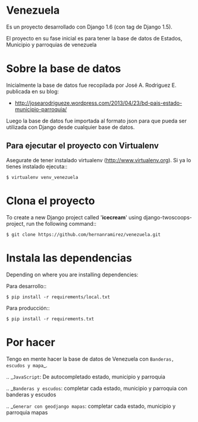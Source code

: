 Venezuela
=========

Es un proyecto desarrollado con Django 1.6 (con tag de Django 1.5).

El proyecto en su fase inicial es para tener la base de datos de Estados, Municipio y parroquias de venezuela


Sobre la base de datos
======================

Inicialmente la base de datos fue recopilada por José A. Rodriguez E. publicada en su blog:

* http://josearodrigueze.wordpress.com/2013/04/23/bd-pais-estado-municipio-parroquia/

Luego la base de datos fue importada al formato json para que pueda ser utilizada con Django desde cualquier base de datos.


Para ejecutar el proyecto con Virtualenv
----------------------------------------

Asegurate de tener instalado virtualenv (http://www.virtualenv.org). Si ya lo tienes instalado ejecuta::

    $ virtualenv venv_venezuela


Clona el proyecto
=================

To create a new Django project called '**icecream**' using
django-twoscoops-project, run the following command::

    $ git clone https://github.com/hernanramirez/venezuela.git


Instala las dependencias
========================

Depending on where you are installing dependencies:

Para desarrollo::

    $ pip install -r requirements/local.txt

Para producción::

    $ pip install -r requirements.txt

Por hacer
=========

Tengo en mente hacer la base de datos de Venezuela con `Banderas, escudos y mapa`_.

.. _`JavaScript`: De autocompletado estado, municipio y parroquia

.. _`Banderas y escudos`: completar cada estado, municipio y parroquia con banderas y escudos

.. _`Generar con geodjango mapas`: completar cada estado, municipio y parroquia mapas
